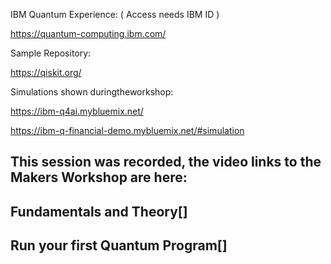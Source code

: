 IBM Quantum Experience: ( Access needs IBM ID )

https://quantum-computing.ibm.com/

Sample Repository:

https://qiskit.org/

Simulations shown duringtheworkshop:

https://ibm-q4ai.mybluemix.net/

https://ibm-q-financial-demo.mybluemix.net/#simulation

## This session was recorded, the video links to the Makers Workshop are here:
## Fundamentals and Theory[]
## Run your first Quantum Program[]
